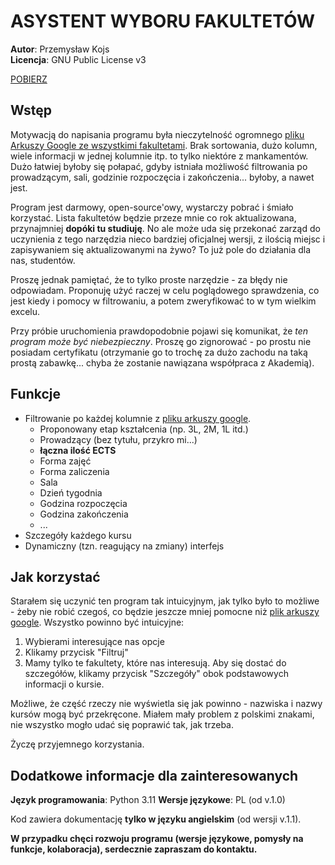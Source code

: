 # ASYSTENT WYBORU FAKULTETÓW
**Autor**: Przemysław Kojs\
**Licencja**: GNU Public License v3

[POBIERZ](https://raw.githubusercontent.com/przemekkojs/Fakultety/main/src/dist/Fakultety.exe)

## Wstęp
Motywacją do napisania programu była nieczytelność ogromnego [pliku Arkuszy Google ze wszystkimi fakultetami](https://docs.google.com/spreadsheets/d/1IJWc_QoNPG5yj0QZwXaPlJQaUYt6Pd14ZqtDdHBY5yE/edit). Brak sortowania, dużo kolumn, wiele informacji w jednej kolumnie itp. to tylko niektóre z mankamentów. Dużo łatwiej byłoby się połapać, gdyby istniała możliwość filtrowania po prowadzącym, sali, godzinie rozpoczęcia i zakończenia... byłoby, a nawet jest.

Program jest darmowy, open-source'owy, wystarczy pobrać i śmiało korzystać. Lista fakultetów będzie przeze mnie co rok aktualizowana, przynajmniej **dopóki tu studiuję**. No ale może uda się przekonać zarząd do uczynienia z tego narzędzia nieco bardziej oficjalnej wersji, z ilością miejsc i zapisywaniem się aktualizowanymi na żywo? To już pole do działania dla nas, studentów.

Proszę jednak pamiętać, że to tylko proste narzędzie - za błędy nie odpowiadam. Proponuję użyć raczej w celu poglądowego sprawdzenia, co jest kiedy i pomocy w filtrowaniu, a potem zweryfikować to w tym wielkim excelu.

Przy próbie uruchomienia prawdopodobnie pojawi się komunikat, że *ten program może być niebezpieczny*. Proszę go zignorować - po prostu nie posiadam certyfikatu (otrzymanie go to trochę za dużo zachodu na taką prostą zabawkę... chyba że zostanie nawiązana współpraca z Akademią).

## Funkcje
- Filtrowanie po każdej kolumnie z [pliku arkuszy google](https://docs.google.com/spreadsheets/d/1IJWc_QoNPG5yj0QZwXaPlJQaUYt6Pd14ZqtDdHBY5yE/edit).
    - Proponowany etap kształcenia (np. 3L, 2M, 1L itd.)
    - Prowadzący (bez tytułu, przykro mi...)
    - **łączna ilość ECTS**
    - Forma zajęć
    - Forma zaliczenia
    - Sala
    - Dzień tygodnia
    - Godzina rozpoczęcia
    - Godzina zakończenia
    - ...
- Szczegóły każdego kursu
- Dynamiczny (tzn. reagujący na zmiany) interfejs

## Jak korzystać
Starałem się uczynić ten program tak intuicyjnym, jak tylko było to możliwe - żeby nie robić czegoś, co będzie jeszcze mniej pomocne niż [plik arkuszy google](https://docs.google.com/spreadsheets/d/1IJWc_QoNPG5yj0QZwXaPlJQaUYt6Pd14ZqtDdHBY5yE/edit). Wszystko powinno być intuicyjne:
1. Wybierami interesujące nas opcje
2. Klikamy przycisk "Filtruj"
3. Mamy tylko te fakultety, które nas interesują. Aby się dostać do szczegółów, klikamy przycisk "Szczegóły" obok podstawowych informacji o kursie.

Możliwe, że część rzeczy nie wyświetla się jak powinno - nazwiska i nazwy kursów mogą być przekręcone. Miałem mały problem z polskimi znakami, nie wszystko mogło udać się poprawić tak, jak trzeba.

Życzę przyjemnego korzystania.

## Dodatkowe informacje dla zainteresowanych
**Język programowania**: Python 3.11
**Wersje językowe**: PL (od v.1.0)

Kod zawiera dokumentację **tylko w języku angielskim** (od wersji v.1.1).

**W przypadku chęci rozwoju programu (wersje językowe, pomysły na funkcje, kolaboracja), serdecznie zapraszam do kontaktu.**
